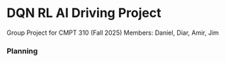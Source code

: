 # DQN RL AI Driving Project 
Group Project for CMPT 310 (Fall 2025)
Members: Daniel, Diar, Amir, Jim

### Planning
